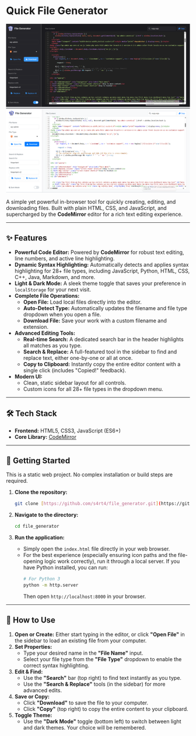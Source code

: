 # Quick File Generator

![Dark theme](Screenshot_dark.png)
![Light theme](Screenshot_light.png)

A simple yet powerful in-browser tool for quickly creating, editing, and downloading files. Built with plain HTML, CSS, and JavaScript, and supercharged by the **CodeMirror** editor for a rich text editing experience.

---

## ✨ Features

* **Powerful Code Editor:** Powered by **CodeMirror** for robust text editing, line numbers, and active line highlighting.
* **Dynamic Syntax Highlighting:** Automatically detects and applies syntax highlighting for 28+ file types, including JavaScript, Python, HTML, CSS, C++, Java, Markdown, and more.
* **Light & Dark Mode:** A sleek theme toggle that saves your preference in `localStorage` for your next visit.
* **Complete File Operations:**
    * **Open File:** Load local files directly into the editor.
    * **Auto-Detect Type:** Automatically updates the filename and file type dropdown when you open a file.
    * **Download File:** Save your work with a custom filename and extension.
* **Advanced Editing Tools:**
    * **Real-time Search:** A dedicated search bar in the header highlights all matches as you type.
    * **Search & Replace:** A full-featured tool in the sidebar to find and replace text, either one-by-one or all at once.
    * **Copy to Clipboard:** Instantly copy the entire editor content with a single click (includes "Copied!" feedback).
* **Modern UI:**
    * Clean, static sidebar layout for all controls.
    * Custom icons for all 28+ file types in the dropdown menu.

---

## 🛠️ Tech Stack

* **Frontend:** HTML5, CSS3, JavaScript (ES6+)
* **Core Library:** [CodeMirror](https://codemirror.net/)


---

## 🚀 Getting Started

This is a static web project. No complex installation or build steps are required.

1.  **Clone the repository:**
    ```bash
    git clone [https://github.com/s4rt4/file_generator.git](https://github.com/s4rt4/file_generator.git)
    ```

2.  **Navigate to the directory:**
    ```bash
    cd file_generator
    ```

3.  **Run the application:**
    * Simply open the `index.html` file directly in your web browser.
    * For the best experience (especially ensuring icon paths and the file-opening logic work correctly), run it through a local server. If you have Python installed, you can run:
        ```bash
        # For Python 3
        python -m http.server
        ```
        Then open `http://localhost:8000` in your browser.

---

## 📖 How to Use

1.  **Open or Create:** Either start typing in the editor, or click **"Open File"** in the sidebar to load an existing file from your computer.
2.  **Set Properties:**
    * Type your desired name in the **"File Name"** input.
    * Select your file type from the **"File Type"** dropdown to enable the correct syntax highlighting.
3.  **Edit & Find:**
    * Use the **"Search"** bar (top right) to find text instantly as you type.
    * Use the **"Search & Replace"** tools (in the sidebar) for more advanced edits.
4.  **Save or Copy:**
    * Click **"Download"** to save the file to your computer.
    * Click **"Copy"** (top right) to copy the entire content to your clipboard.
5.  **Toggle Theme:**
    * Use the **"Dark Mode"** toggle (bottom left) to switch between light and dark themes. Your choice will be remembered.
